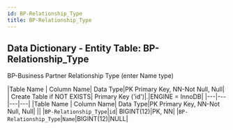 ```yaml
---
id: BP-Relationship_Type
title: BP-Relationship_Type
---
```


## Data Dictionary - Entity Table: BP-Relationship_Type

BP-Business Partner Relationship Type (enter Name type)

|Table Name | Column Name| Data Type|PK Primary Key, NN-Not Null, Null|
| Create Table if NOT EXISTS| Primary Key ('id')|.|ENGINE = InnoDB|
|---|---|---|---|
|Table Name | Column Name| Data Type|PK Primary Key, NN-Not Null, Null|
||
|`BP-Relationship_Type`|`id`| BIGINT(12)|PK, NN|
|`BP-Relationship_Type`|`Name`|BIGINT(12)|NULL|
